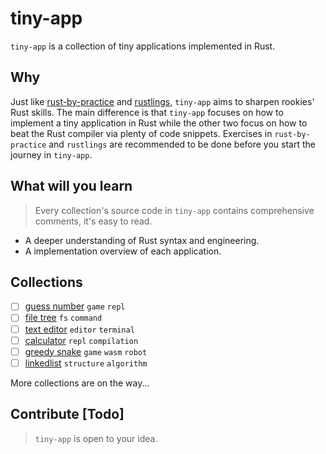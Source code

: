 # tiny-app

`tiny-app` is a collection of tiny applications implemented in Rust. 

## Why

Just like [rust-by-practice](https://github.com/sunface/rust-by-practice) and [rustlings](https://github.com/rust-lang/rustlings), `tiny-app` aims to sharpen rookies' Rust skills. The main difference is that `tiny-app` focuses on how to implement a tiny application in Rust while the other two focus on how to beat the Rust compiler via plenty of code snippets. Exercises in `rust-by-practice` and `rustlings` are recommended to be done before you start the journey in `tiny-app`.

## What will you learn

> Every collection's source code in `tiny-app` contains comprehensive comments, it's easy to read. 

- A deeper understanding of Rust syntax and engineering.
- A implementation overview of each application.


## Collections

- [ ] [guess number]() `game` `repl`
- [ ] [file tree]() `fs` `command`
- [ ] [text editor]()  `editor` `terminal`
- [ ] [calculator]() `repl` `compilation`
- [ ] [greedy snake]() `game` `wasm` `robot`
- [ ] [linkedlist]() `structure` `algorithm`

More collections are on the way...

## Contribute [Todo]

> `tiny-app` is open to your idea.

